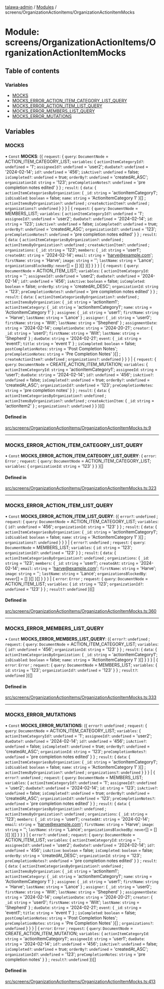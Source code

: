 [talawa-admin](../README.md) / [Modules](../modules.md) / screens/OrganizationActionItems/OrganizationActionItemMocks

# Module: screens/OrganizationActionItems/OrganizationActionItemMocks

## Table of contents

### Variables

- [MOCKS](screens_OrganizationActionItems_OrganizationActionItemMocks.md#mocks)
- [MOCKS\_ERROR\_ACTION\_ITEM\_CATEGORY\_LIST\_QUERY](screens_OrganizationActionItems_OrganizationActionItemMocks.md#mocks_error_action_item_category_list_query)
- [MOCKS\_ERROR\_ACTION\_ITEM\_LIST\_QUERY](screens_OrganizationActionItems_OrganizationActionItemMocks.md#mocks_error_action_item_list_query)
- [MOCKS\_ERROR\_MEMBERS\_LIST\_QUERY](screens_OrganizationActionItems_OrganizationActionItemMocks.md#mocks_error_members_list_query)
- [MOCKS\_ERROR\_MUTATIONS](screens_OrganizationActionItems_OrganizationActionItemMocks.md#mocks_error_mutations)

## Variables

### MOCKS

• `Const` **MOCKS**: (\{ `request`: \{ `query`: `DocumentNode` = ACTION\_ITEM\_CATEGORY\_LIST; `variables`: \{ `actionItemCategoryId?`: `undefined` = '1'; `assigneeId?`: `undefined` = 'user2'; `dueDate?`: `undefined` = '2024-02-14'; `id?`: `undefined` = '456'; `isActive?`: `undefined` = false; `isCompleted?`: `undefined` = true; `orderBy?`: `undefined` = 'createdAt\_ASC'; `organizationId`: `string` = '123'; `preCompletionNotes?`: `undefined` = 'pre completion notes edited' \}  \} ; `result`: \{ `data`: \{ `actionItemCategoriesByOrganization`: \{ `_id`: `string` = 'actionItemCategory1'; `isDisabled`: `boolean` = false; `name`: `string` = 'ActionItemCategory 1' \}[] ; `actionItemsByOrganization?`: `undefined` ; `createActionItem?`: `undefined` ; `organizations?`: `undefined`  \}  \}  \} \| \{ `request`: \{ `query`: `DocumentNode` = MEMBERS\_LIST; `variables`: \{ `actionItemCategoryId?`: `undefined` = '1'; `assigneeId?`: `undefined` = 'user2'; `dueDate?`: `undefined` = '2024-02-14'; `id`: `string` = '123'; `isActive?`: `undefined` = false; `isCompleted?`: `undefined` = true; `orderBy?`: `undefined` = 'createdAt\_ASC'; `organizationId?`: `undefined` = '123'; `preCompletionNotes?`: `undefined` = 'pre completion notes edited' \}  \} ; `result`: \{ `data`: \{ `actionItemCategoriesByOrganization?`: `undefined` ; `actionItemsByOrganization?`: `undefined` ; `createActionItem?`: `undefined` ; `organizations`: \{ `_id`: `string` = '123'; `members`: \{ `_id`: `string` = 'user1'; `createdAt`: `string` = '2024-02-14'; `email`: `string` = 'harve@example.com'; `firstName`: `string` = 'Harve'; `image`: `string` = ''; `lastName`: `string` = 'Lance'; `organizationsBlockedBy`: `never`[] = [] \}[]  \}[]  \}  \}  \} \| \{ `request`: \{ `query`: `DocumentNode` = ACTION\_ITEM\_LIST; `variables`: \{ `actionItemCategoryId`: `string` = ''; `assigneeId?`: `undefined` = 'user2'; `dueDate?`: `undefined` = '2024-02-14'; `id?`: `undefined` = '456'; `isActive`: `boolean` = false; `isCompleted`: `boolean` = false; `orderBy`: `string` = 'createdAt\_DESC'; `organizationId`: `string` = '123'; `preCompletionNotes?`: `undefined` = 'pre completion notes edited' \}  \} ; `result`: \{ `data`: \{ `actionItemCategoriesByOrganization?`: `undefined` ; `actionItemsByOrganization`: \{ `_id`: `string` = 'actionItem1'; `actionItemCategory`: \{ `_id`: `string` = 'actionItemCategory1'; `name`: `string` = 'ActionItemCategory 1' \} ; `assignee`: \{ `_id`: `string` = 'user1'; `firstName`: `string` = 'Harve'; `lastName`: `string` = 'Lance' \} ; `assigner`: \{ `_id`: `string` = 'user0'; `firstName`: `string` = 'Wilt'; `lastName`: `string` = 'Shepherd' \} ; `assignmentDate`: `string` = '2024-02-14'; `completionDate`: `string` = '2024-20-21'; `creator`: \{ `_id`: `string` = 'user0'; `firstName`: `string` = 'Wilt'; `lastName`: `string` = 'Shepherd' \} ; `dueDate`: `string` = '2024-02-21'; `event`: \{ `_id`: `string` = 'event1'; `title`: `string` = 'event 1' \} ; `isCompleted`: `boolean` = false; `postCompletionNotes`: `string` = 'Post Completion Notes'; `preCompletionNotes`: `string` = 'Pre Completion Notes' \}[] ; `createActionItem?`: `undefined` ; `organizations?`: `undefined`  \}  \}  \} \| \{ `request`: \{ `query`: `DocumentNode` = CREATE\_ACTION\_ITEM\_MUTATION; `variables`: \{ `actionItemCategoryId`: `string` = 'actionItemCategory1'; `assigneeId`: `string` = 'user1'; `dueDate`: `string` = '2024-02-14'; `id?`: `undefined` = '456'; `isActive?`: `undefined` = false; `isCompleted?`: `undefined` = true; `orderBy?`: `undefined` = 'createdAt\_ASC'; `organizationId?`: `undefined` = '123'; `preCompletionNotes`: `string` = 'pre completion notes' \}  \} ; `result`: \{ `data`: \{ `actionItemCategoriesByOrganization?`: `undefined` ; `actionItemsByOrganization?`: `undefined` ; `createActionItem`: \{ `_id`: `string` = 'actionItem2' \} ; `organizations?`: `undefined`  \}  \}  \})[]

#### Defined in

[src/screens/OrganizationActionItems/OrganizationActionItemMocks.ts:9](https://github.com/lakshz/talawa-admin/blob/46a613f/src/screens/OrganizationActionItems/OrganizationActionItemMocks.ts#L9)

___

### MOCKS\_ERROR\_ACTION\_ITEM\_CATEGORY\_LIST\_QUERY

• `Const` **MOCKS\_ERROR\_ACTION\_ITEM\_CATEGORY\_LIST\_QUERY**: \{ `error`: `Error` ; `request`: \{ `query`: `DocumentNode` = ACTION\_ITEM\_CATEGORY\_LIST; `variables`: \{ `organizationId`: `string` = '123' \}  \}  \}[]

#### Defined in

[src/screens/OrganizationActionItems/OrganizationActionItemMocks.ts:323](https://github.com/lakshz/talawa-admin/blob/46a613f/src/screens/OrganizationActionItems/OrganizationActionItemMocks.ts#L323)

___

### MOCKS\_ERROR\_ACTION\_ITEM\_LIST\_QUERY

• `Const` **MOCKS\_ERROR\_ACTION\_ITEM\_LIST\_QUERY**: (\{ `error?`: `undefined` ; `request`: \{ `query`: `DocumentNode` = ACTION\_ITEM\_CATEGORY\_LIST; `variables`: \{ `id?`: `undefined` = '456'; `organizationId`: `string` = '123' \}  \} ; `result`: \{ `data`: \{ `actionItemCategoriesByOrganization`: \{ `_id`: `string` = 'actionItemCategory1'; `isDisabled`: `boolean` = false; `name`: `string` = 'ActionItemCategory 1' \}[] ; `organizations?`: `undefined`  \}  \}  \} \| \{ `error?`: `undefined` ; `request`: \{ `query`: `DocumentNode` = MEMBERS\_LIST; `variables`: \{ `id`: `string` = '123'; `organizationId?`: `undefined` = '123' \}  \} ; `result`: \{ `data`: \{ `actionItemCategoriesByOrganization?`: `undefined` ; `organizations`: \{ `_id`: `string` = '123'; `members`: \{ `_id`: `string` = 'user1'; `createdAt`: `string` = '2024-02-14'; `email`: `string` = 'harve@example.com'; `firstName`: `string` = 'Harve'; `image`: `string` = ''; `lastName`: `string` = 'Lance'; `organizationsBlockedBy`: `never`[] = [] \}[]  \}[]  \}  \}  \} \| \{ `error`: `Error` ; `request`: \{ `query`: `DocumentNode` = ACTION\_ITEM\_LIST; `variables`: \{ `id`: `string` = '123'; `organizationId?`: `undefined` = '123' \}  \} ; `result?`: `undefined`  \})[]

#### Defined in

[src/screens/OrganizationActionItems/OrganizationActionItemMocks.ts:360](https://github.com/lakshz/talawa-admin/blob/46a613f/src/screens/OrganizationActionItems/OrganizationActionItemMocks.ts#L360)

___

### MOCKS\_ERROR\_MEMBERS\_LIST\_QUERY

• `Const` **MOCKS\_ERROR\_MEMBERS\_LIST\_QUERY**: (\{ `error?`: `undefined` ; `request`: \{ `query`: `DocumentNode` = ACTION\_ITEM\_CATEGORY\_LIST; `variables`: \{ `id?`: `undefined` = '456'; `organizationId`: `string` = '123' \}  \} ; `result`: \{ `data`: \{ `actionItemCategoriesByOrganization`: \{ `_id`: `string` = 'actionItemCategory1'; `isDisabled`: `boolean` = false; `name`: `string` = 'ActionItemCategory 1' \}[]  \}  \}  \} \| \{ `error`: `Error` ; `request`: \{ `query`: `DocumentNode` = MEMBERS\_LIST; `variables`: \{ `id`: `string` = '123'; `organizationId?`: `undefined` = '123' \}  \} ; `result?`: `undefined`  \})[]

#### Defined in

[src/screens/OrganizationActionItems/OrganizationActionItemMocks.ts:333](https://github.com/lakshz/talawa-admin/blob/46a613f/src/screens/OrganizationActionItems/OrganizationActionItemMocks.ts#L333)

___

### MOCKS\_ERROR\_MUTATIONS

• `Const` **MOCKS\_ERROR\_MUTATIONS**: (\{ `error?`: `undefined` ; `request`: \{ `query`: `DocumentNode` = ACTION\_ITEM\_CATEGORY\_LIST; `variables`: \{ `actionItemCategoryId?`: `undefined` = '1'; `assigneeId?`: `undefined` = 'user2'; `dueDate?`: `undefined` = '2024-02-14'; `id?`: `undefined` = '456'; `isActive?`: `undefined` = false; `isCompleted?`: `undefined` = true; `orderBy?`: `undefined` = 'createdAt\_ASC'; `organizationId`: `string` = '123'; `preCompletionNotes?`: `undefined` = 'pre completion notes edited' \}  \} ; `result`: \{ `data`: \{ `actionItemCategoriesByOrganization`: \{ `_id`: `string` = 'actionItemCategory1'; `isDisabled`: `boolean` = false; `name`: `string` = 'ActionItemCategory 1' \}[] ; `actionItemsByOrganization?`: `undefined` ; `organizations?`: `undefined`  \}  \}  \} \| \{ `error?`: `undefined` ; `request`: \{ `query`: `DocumentNode` = MEMBERS\_LIST; `variables`: \{ `actionItemCategoryId?`: `undefined` = '1'; `assigneeId?`: `undefined` = 'user2'; `dueDate?`: `undefined` = '2024-02-14'; `id`: `string` = '123'; `isActive?`: `undefined` = false; `isCompleted?`: `undefined` = true; `orderBy?`: `undefined` = 'createdAt\_ASC'; `organizationId?`: `undefined` = '123'; `preCompletionNotes?`: `undefined` = 'pre completion notes edited' \}  \} ; `result`: \{ `data`: \{ `actionItemCategoriesByOrganization?`: `undefined` ; `actionItemsByOrganization?`: `undefined` ; `organizations`: \{ `_id`: `string` = '123'; `members`: \{ `_id`: `string` = 'user1'; `createdAt`: `string` = '2024-02-14'; `email`: `string` = 'harve@example.com'; `firstName`: `string` = 'Harve'; `image`: `string` = ''; `lastName`: `string` = 'Lance'; `organizationsBlockedBy`: `never`[] = [] \}[]  \}[]  \}  \}  \} \| \{ `error?`: `undefined` ; `request`: \{ `query`: `DocumentNode` = ACTION\_ITEM\_LIST; `variables`: \{ `actionItemCategoryId`: `string` = ''; `assigneeId?`: `undefined` = 'user2'; `dueDate?`: `undefined` = '2024-02-14'; `id?`: `undefined` = '456'; `isActive`: `boolean` = false; `isCompleted`: `boolean` = false; `orderBy`: `string` = 'createdAt\_DESC'; `organizationId`: `string` = '123'; `preCompletionNotes?`: `undefined` = 'pre completion notes edited' \}  \} ; `result`: \{ `data`: \{ `actionItemCategoriesByOrganization?`: `undefined` ; `actionItemsByOrganization`: \{ `_id`: `string` = 'actionItem1'; `actionItemCategory`: \{ `_id`: `string` = 'actionItemCategory1'; `name`: `string` = 'ActionItemCategory 1' \} ; `assignee`: \{ `_id`: `string` = 'user1'; `firstName`: `string` = 'Harve'; `lastName`: `string` = 'Lance' \} ; `assigner`: \{ `_id`: `string` = 'user0'; `firstName`: `string` = 'Wilt'; `lastName`: `string` = 'Shepherd' \} ; `assignmentDate`: `string` = '2024-02-14'; `completionDate`: `string` = '2024-20-21'; `creator`: \{ `_id`: `string` = 'user0'; `firstName`: `string` = 'Wilt'; `lastName`: `string` = 'Shepherd' \} ; `dueDate`: `string` = '2024-02-21'; `event`: \{ `_id`: `string` = 'event1'; `title`: `string` = 'event 1' \} ; `isCompleted`: `boolean` = false; `postCompletionNotes`: `string` = 'Post Completion Notes'; `preCompletionNotes`: `string` = 'Pre Completion Notes' \}[] ; `organizations?`: `undefined`  \}  \}  \} \| \{ `error`: `Error` ; `request`: \{ `query`: `DocumentNode` = CREATE\_ACTION\_ITEM\_MUTATION; `variables`: \{ `actionItemCategoryId`: `string` = 'actionItemCategory1'; `assigneeId`: `string` = 'user1'; `dueDate`: `string` = '2024-02-14'; `id?`: `undefined` = '456'; `isActive?`: `undefined` = false; `isCompleted?`: `undefined` = true; `orderBy?`: `undefined` = 'createdAt\_ASC'; `organizationId?`: `undefined` = '123'; `preCompletionNotes`: `string` = 'pre completion notes' \}  \} ; `result?`: `undefined`  \})[]

#### Defined in

[src/screens/OrganizationActionItems/OrganizationActionItemMocks.ts:413](https://github.com/lakshz/talawa-admin/blob/46a613f/src/screens/OrganizationActionItems/OrganizationActionItemMocks.ts#L413)
